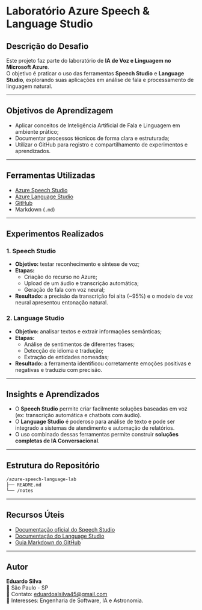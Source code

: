# Laboratório Azure Speech & Language Studio

## Descrição do Desafio
Este projeto faz parte do laboratório de **IA de Voz e Linguagem no Microsoft Azure**.  
O objetivo é praticar o uso das ferramentas **Speech Studio** e **Language Studio**, explorando suas aplicações em análise de fala e processamento de linguagem natural.

---

## Objetivos de Aprendizagem
- Aplicar conceitos de Inteligência Artificial de Fala e Linguagem em ambiente prático;
- Documentar processos técnicos de forma clara e estruturada;
- Utilizar o GitHub para registro e compartilhamento de experimentos e aprendizados.

---

## Ferramentas Utilizadas
- [Azure Speech Studio](https://speech.microsoft.com/)
- [Azure Language Studio](https://language.cognitive.azure.com/)
- [GitHub](https://github.com/)
- Markdown (`.md`)

---

## Experimentos Realizados

### 1. Speech Studio
- **Objetivo:** testar reconhecimento e síntese de voz;
- **Etapas:**
  - Criação do recurso no Azure;
  - Upload de um áudio e transcrição automática;
  - Geração de fala com voz neural;
- **Resultado:** a precisão da transcrição foi alta (~95%) e o modelo de voz neural apresentou entonação natural.


### 2. Language Studio
- **Objetivo:** analisar textos e extrair informações semânticas;
- **Etapas:**
  - Análise de sentimentos de diferentes frases;
  - Detecção de idioma e tradução;
  - Extração de entidades nomeadas;
- **Resultado:** a ferramenta identificou corretamente emoções positivas e negativas e traduziu com precisão.


---

## Insights e Aprendizados
- O **Speech Studio** permite criar facilmente soluções baseadas em voz (ex: transcrição automática e chatbots com áudio).
- O **Language Studio** é poderoso para análise de texto e pode ser integrado a sistemas de atendimento e automação de relatórios.
- O uso combinado dessas ferramentas permite construir **soluções completas de IA Conversacional**.

---

## Estrutura do Repositório

```bash
/azure-speech-language-lab
├── README.md
└── /notes
```

---

## Recursos Úteis
- [Documentação oficial do Speech Studio](https://learn.microsoft.com/pt-br/azure/ai-services/speech-service/)
- [Documentação do Language Studio](https://learn.microsoft.com/pt-br/azure/ai-services/language-service/)
- [Guia Markdown do GitHub](https://www.markdownguide.org/basic-syntax/)

---

## Autor
**Eduardo Silva**  
📍 São Paulo - SP <br>
📧 Contato: eduardoalsilva45@gmail.com <br>
🧠 Interesses: Engenharia de Software, IA e Astronomia.
